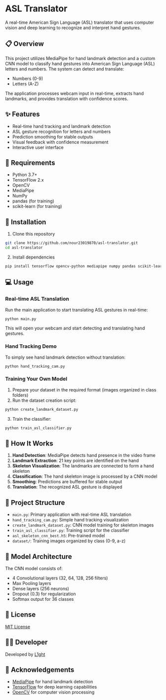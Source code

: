# ASL Translator

A real-time American Sign Language (ASL) translator that uses computer vision and deep learning to recognize and interpret hand gestures.

## 📋 Overview

This project utilizes MediaPipe for hand landmark detection and a custom CNN model to classify hand gestures into American Sign Language (ASL) letters and numbers. The system can detect and translate:

- Numbers (0-9)
- Letters (A-Z)

The application processes webcam input in real-time, extracts hand landmarks, and provides translation with confidence scores.

## ✨ Features

- Real-time hand tracking and landmark detection
- ASL gesture recognition for letters and numbers
- Prediction smoothing for stable outputs
- Visual feedback with confidence measurement
- Interactive user interface

## 🔧 Requirements

- Python 3.7+
- TensorFlow 2.x
- OpenCV
- MediaPipe
- NumPy
- pandas (for training)
- scikit-learn (for training)

## 🚀 Installation

1. Clone this repository
```bash
git clone https://github.com/nour23019870/asl-translator.git
cd asl-translator
```

2. Install dependencies
```bash
pip install tensorflow opencv-python mediapipe numpy pandas scikit-learn
```

## 💻 Usage

### Real-time ASL Translation

Run the main application to start translating ASL gestures in real-time:

```bash
python main.py
```

This will open your webcam and start detecting and translating hand gestures.

### Hand Tracking Demo

To simply see hand landmark detection without translation:

```bash
python hand_tracking_cam.py
```

### Training Your Own Model

1. Prepare your dataset in the required format (images organized in class folders)
2. Run the dataset creation script:

```bash
python create_landmark_dataset.py
```

3. Train the classifier:

```bash
python train_asl_classifier.py
```

## 🧠 How It Works

1. **Hand Detection**: MediaPipe detects hand presence in the video frame
2. **Landmark Extraction**: 21 key points are identified on the hand
3. **Skeleton Visualization**: The landmarks are connected to form a hand skeleton
4. **Classification**: The hand skeleton image is processed by a CNN model
5. **Smoothing**: Predictions are buffered for stable output
6. **Translation**: The recognized ASL gesture is displayed

## 📂 Project Structure

- `main.py`: Primary application with real-time ASL translation
- `hand_tracking_cam.py`: Simple hand tracking visualization
- `create_landmark_dataset.py`: CNN model training for skeleton images
- `train_asl_classifier.py`: Training script for the classifier
- `asl_skeleton_cnn_best.h5`: Pre-trained model
- `dataset/`: Training images organized by class (0-9, a-z)

## 🔄 Model Architecture

The CNN model consists of:
- 4 Convolutional layers (32, 64, 128, 256 filters)
- Max Pooling layers
- Dense layers (256 neurons)
- Dropout (0.3) for regularization
- Softmax output for 36 classes

## 📝 License

[MIT License](LICENSE)

## 👨‍💻 Developer

Developed by [L1ght](https://github.com/nour23019870)

## 👏 Acknowledgements

- [MediaPipe](https://mediapipe.dev/) for hand landmark detection
- [TensorFlow](https://www.tensorflow.org/) for deep learning capabilities
- [OpenCV](https://opencv.org/) for computer vision processing
